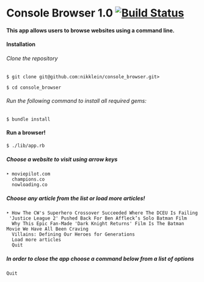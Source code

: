 # Console Browser 1.0  [![Build Status](https://travis-ci.org/nikklein/console_browser.svg?branch=master)](https://travis-ci.org/nikklein/console_browser)

#### This app allows users to browse websites using a command line.

#### Installation

###### Clone the repository
```
$ git clone git@github.com:nikklein/console_browser.git>

$ cd console_browser
```
###### Run the following command to install all required gems:
```
$ bundle install
```
#### Run a browser!
```
$ ./lib/app.rb
```
##### Choose a website to visit using arrow keys
```
‣ moviepilot.com
  champions.co
  nowloading.co
```
##### Choose any article from the list or load more articles!
 ```
 ‣ How The CW's Superhero Crossover Succeeded Where The DCEU Is Failing
  'Justice League 2' Pushed Back For Ben Affleck’s Solo Batman Film
   Why This Epic Fan-Made 'Dark Knight Returns' Film Is The Batman Movie We Have All Been Craving
   Villains: Defining Our Heroes for Generations
   Load more articles
   Quit
  ```
##### In order to close the app choose a command below from a list of options
 ```
 Quit
 ```
